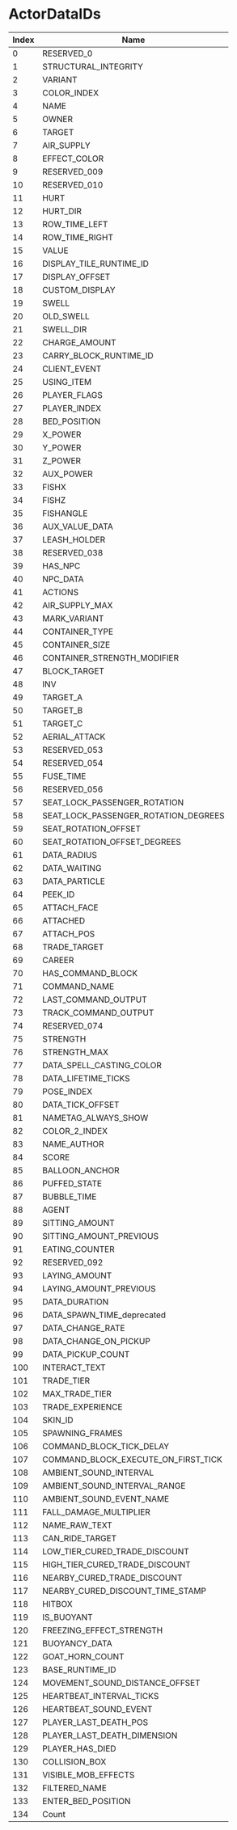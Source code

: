 # ActorDataIDs

Index | Name
--- | ---
0 | RESERVED_0
1 | STRUCTURAL_INTEGRITY
2 | VARIANT
3 | COLOR_INDEX
4 | NAME
5 | OWNER
6 | TARGET
7 | AIR_SUPPLY
8 | EFFECT_COLOR
9 | RESERVED_009
10 | RESERVED_010
11 | HURT
12 | HURT_DIR
13 | ROW_TIME_LEFT
14 | ROW_TIME_RIGHT
15 | VALUE
16 | DISPLAY_TILE_RUNTIME_ID
17 | DISPLAY_OFFSET
18 | CUSTOM_DISPLAY
19 | SWELL
20 | OLD_SWELL
21 | SWELL_DIR
22 | CHARGE_AMOUNT
23 | CARRY_BLOCK_RUNTIME_ID
24 | CLIENT_EVENT
25 | USING_ITEM
26 | PLAYER_FLAGS
27 | PLAYER_INDEX
28 | BED_POSITION
29 | X_POWER
30 | Y_POWER
31 | Z_POWER
32 | AUX_POWER
33 | FISHX
34 | FISHZ
35 | FISHANGLE
36 | AUX_VALUE_DATA
37 | LEASH_HOLDER
38 | RESERVED_038
39 | HAS_NPC
40 | NPC_DATA
41 | ACTIONS
42 | AIR_SUPPLY_MAX
43 | MARK_VARIANT
44 | CONTAINER_TYPE
45 | CONTAINER_SIZE
46 | CONTAINER_STRENGTH_MODIFIER
47 | BLOCK_TARGET
48 | INV
49 | TARGET_A
50 | TARGET_B
51 | TARGET_C
52 | AERIAL_ATTACK
53 | RESERVED_053
54 | RESERVED_054
55 | FUSE_TIME
56 | RESERVED_056
57 | SEAT_LOCK_PASSENGER_ROTATION
58 | SEAT_LOCK_PASSENGER_ROTATION_DEGREES
59 | SEAT_ROTATION_OFFSET
60 | SEAT_ROTATION_OFFSET_DEGREES
61 | DATA_RADIUS
62 | DATA_WAITING
63 | DATA_PARTICLE
64 | PEEK_ID
65 | ATTACH_FACE
66 | ATTACHED
67 | ATTACH_POS
68 | TRADE_TARGET
69 | CAREER
70 | HAS_COMMAND_BLOCK
71 | COMMAND_NAME
72 | LAST_COMMAND_OUTPUT
73 | TRACK_COMMAND_OUTPUT
74 | RESERVED_074
75 | STRENGTH
76 | STRENGTH_MAX
77 | DATA_SPELL_CASTING_COLOR
78 | DATA_LIFETIME_TICKS
79 | POSE_INDEX
80 | DATA_TICK_OFFSET
81 | NAMETAG_ALWAYS_SHOW
82 | COLOR_2_INDEX
83 | NAME_AUTHOR
84 | SCORE
85 | BALLOON_ANCHOR
86 | PUFFED_STATE
87 | BUBBLE_TIME
88 | AGENT
89 | SITTING_AMOUNT
90 | SITTING_AMOUNT_PREVIOUS
91 | EATING_COUNTER
92 | RESERVED_092
93 | LAYING_AMOUNT
94 | LAYING_AMOUNT_PREVIOUS
95 | DATA_DURATION
96 | DATA_SPAWN_TIME_deprecated
97 | DATA_CHANGE_RATE
98 | DATA_CHANGE_ON_PICKUP
99 | DATA_PICKUP_COUNT
100 | INTERACT_TEXT
101 | TRADE_TIER
102 | MAX_TRADE_TIER
103 | TRADE_EXPERIENCE
104 | SKIN_ID
105 | SPAWNING_FRAMES
106 | COMMAND_BLOCK_TICK_DELAY
107 | COMMAND_BLOCK_EXECUTE_ON_FIRST_TICK
108 | AMBIENT_SOUND_INTERVAL
109 | AMBIENT_SOUND_INTERVAL_RANGE
110 | AMBIENT_SOUND_EVENT_NAME
111 | FALL_DAMAGE_MULTIPLIER
112 | NAME_RAW_TEXT
113 | CAN_RIDE_TARGET
114 | LOW_TIER_CURED_TRADE_DISCOUNT
115 | HIGH_TIER_CURED_TRADE_DISCOUNT
116 | NEARBY_CURED_TRADE_DISCOUNT
117 | NEARBY_CURED_DISCOUNT_TIME_STAMP
118 | HITBOX
119 | IS_BUOYANT
120 | FREEZING_EFFECT_STRENGTH
121 | BUOYANCY_DATA
122 | GOAT_HORN_COUNT
123 | BASE_RUNTIME_ID
124 | MOVEMENT_SOUND_DISTANCE_OFFSET
125 | HEARTBEAT_INTERVAL_TICKS
126 | HEARTBEAT_SOUND_EVENT
127 | PLAYER_LAST_DEATH_POS
128 | PLAYER_LAST_DEATH_DIMENSION
129 | PLAYER_HAS_DIED
130 | COLLISION_BOX
131 | VISIBLE_MOB_EFFECTS
132 | FILTERED_NAME
133 | ENTER_BED_POSITION
134 | Count